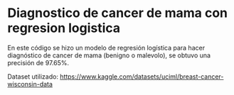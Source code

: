# Diagnostico de cancer de mama con regresion logistica
 En este código se hizo un modelo de regresión logística para hacer diagnóstico de cancer de mama (benigno o malevolo), se obtuvo una precisión de 97.65%.

 Dataset utilizado: https://www.kaggle.com/datasets/uciml/breast-cancer-wisconsin-data

 
